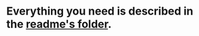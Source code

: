 # Everything you need is described in the [readme's folder](https://github.com/username000101/LIT/tree/experimental/readme's).
